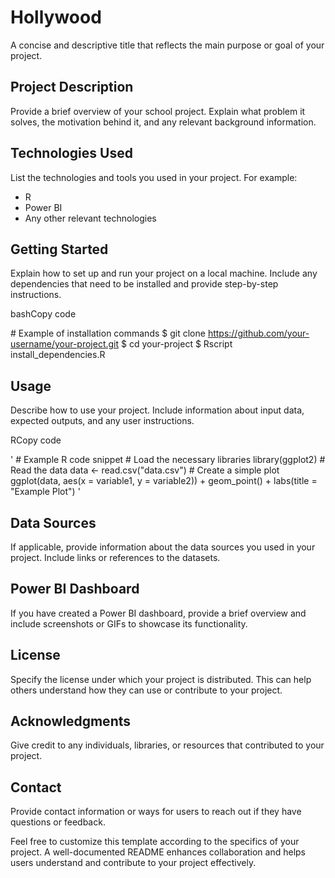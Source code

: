 # Hollywood


A concise and descriptive title that reflects the main purpose or goal of your project.

## Project Description

Provide a brief overview of your school project. Explain what problem it solves, the motivation behind it, and any relevant background information.

## **Technologies Used**

List the technologies and tools you used in your project. For example:

- R
- Power BI
- Any other relevant technologies

## **Getting Started**

Explain how to set up and run your project on a local machine. Include any dependencies that need to be installed and provide step-by-step instructions.

bashCopy code

\# Example of installation commands $ git clone https://github.com/your-username/your-project.git $ cd your-project $ Rscript install\_dependencies.R 

## **Usage**

Describe how to use your project. Include information about input data, expected outputs, and any user instructions.

RCopy code

' \# Example R code snippet # Load the necessary libraries library(ggplot2) # Read the data data <- read.csv("data.csv") # Create a simple plot ggplot(data, aes(x = variable1, y = variable2)) + geom\_point() + labs(title = "Example Plot") '

## **Data Sources**

If applicable, provide information about the data sources you used in your project. Include links or references to the datasets.

## **Power BI Dashboard**

If you have created a Power BI dashboard, provide a brief overview and include screenshots or GIFs to showcase its functionality.

## **License**

Specify the license under which your project is distributed. This can help others understand how they can use or contribute to your project.

## **Acknowledgments**

Give credit to any individuals, libraries, or resources that contributed to your project.

## **Contact**

Provide contact information or ways for users to reach out if they have questions or feedback.

Feel free to customize this template according to the specifics of your project. A well-documented README enhances collaboration and helps users understand and contribute to your project effectively.

